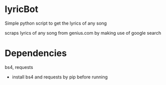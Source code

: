 # lyricBot
Simple python script to get the lyrics of any song

scraps lyrics of any song from genius.com by making use of google search

# Dependencies
bs4,
requests
* install bs4 and requests by pip before running
